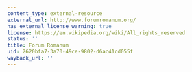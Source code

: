 ```yaml
---
content_type: external-resource
external_url: http://www.forumromanum.org/
has_external_license_warning: true
license: https://en.wikipedia.org/wiki/All_rights_reserved
status: ''
title: Forum Romanum
uid: 2620bfa7-3a70-49ce-9802-d6ac41cd055f
wayback_url: ''
---
```

